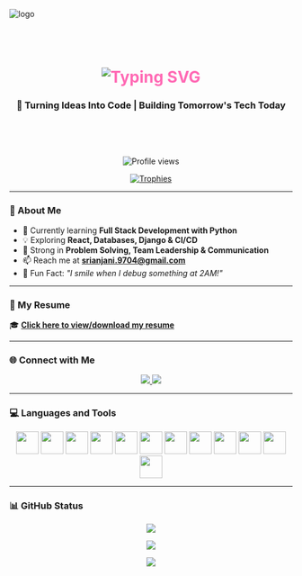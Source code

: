 

![logo](https://github.com/srianjani1234/srianjani1234/blob/952280d8eb9e0f7ebb556e5ca410ae343b218418/programming-code-coding-or-hacker-background-vector%20(1).jpg)

<br><br>
<!-- Fancy Animated Background Banner -->
<p align="center">
 
</p>



<h1 align="center" style="color:#ff69b4;">
  <img src="https://readme-typing-svg.herokuapp.com/?lines=Hi+👋,+I'm+Venna+Sri+Anjani!;Future+Full-Stack+Developer;Python+%7C+Web+%7C+Databases+Explorer;&center=true&size=30&color=ff69b4&width=600" alt="Typing SVG" />
</h1>

<h3 align="center">🚀 Turning Ideas Into Code | Building Tomorrow's Tech Today</h3> 
<br> <br> <br>

<p align="center">
  <img src="https://komarev.com/ghpvc/?username=srianjani1234&label=Profile%20views&color=fc03d7&style=flat-square" alt="Profile views" />
</p>

<p align="center">
  <a href="https://github-profile-trophy.vercel.app/?username=srianjani1234">
    <img src="https://github-profile-trophy.vercel.app/?username=srianjani1234&theme=tokyonight&margin-w=15&margin-h=15" alt="Trophies" />
  </a>
</p>

---

### 🌟 About Me

- 🌱 Currently learning **Full Stack Development with Python**
- 💡 Exploring **React, Databases, Django & CI/CD**
- 🧠 Strong in **Problem Solving, Team Leadership & Communication**
- 📫 Reach me at **srianjani.9704@gmail.com**
- 🎯 Fun Fact: _"I smile when I debug something at 2AM!"_

---

### 📄 My Resume

🎓 [**Click here to view/download my resume**](https://github.com/srianjani1234/srianjani1234/raw/main/srianjani_resume37.pdf)

---

### 🌐 Connect with Me

<p align="center">
  <a href="https://www.linkedin.com/in/venna-sri-anjani-590b95252/" target="_blank">
    <img src="https://img.shields.io/badge/LinkedIn-0077B5?style=for-the-badge&logo=linkedin&logoColor=white" />
  </a>
  <a href="mailto:srianjani.9704@gmail.com">
    <img src="https://img.shields.io/badge/Gmail-D14836?style=for-the-badge&logo=gmail&logoColor=white" />
  </a>
</p>

---

### 💻 Languages and Tools

<p align="center">
  <img src="https://cdn.jsdelivr.net/gh/devicons/devicon/icons/python/python-original.svg" width="40" />
  <img src="https://cdn.jsdelivr.net/gh/devicons/devicon/icons/html5/html5-original-wordmark.svg" width="40" />
  <img src="https://cdn.jsdelivr.net/gh/devicons/devicon/icons/css3/css3-original-wordmark.svg" width="40" />
  <img src="https://cdn.jsdelivr.net/gh/devicons/devicon/icons/javascript/javascript-original.svg" width="40" />
  <img src="https://cdn.jsdelivr.net/gh/devicons/devicon/icons/react/react-original-wordmark.svg" width="40" />
  <img src="https://cdn.jsdelivr.net/gh/devicons/devicon/icons/bootstrap/bootstrap-plain-wordmark.svg" width="40" />
  <img src="https://cdn.jsdelivr.net/gh/devicons/devicon/icons/mysql/mysql-original-wordmark.svg" width="40" />
  <img src="https://cdn.jsdelivr.net/gh/devicons/devicon/icons/mongodb/mongodb-original-wordmark.svg" width="40" />
  <img src="https://cdn.jsdelivr.net/gh/devicons/devicon/icons/oracle/oracle-original.svg" width="40" />
  <img src="https://cdn.jsdelivr.net/gh/devicons/devicon/icons/git/git-original.svg" width="40" />
  <img src="https://cdn.jsdelivr.net/gh/devicons/devicon/icons/bash/bash-original.svg" width="40" />
  <img src="https://cdn.jsdelivr.net/gh/devicons/devicon/icons/vscode/vscode-original.svg" width="40" />
</p>

---

### 📊 GitHub Status

<p align="center">
  <img src="https://github-readme-stats.vercel.app/api/top-langs/?username=srianjani1234&layout=compact&theme=radical" />
</p>

<p align="center">
  <img src="https://github-readme-stats.vercel.app/api?username=srianjani1234&show_icons=true&locale=en&theme=radical" />
</p>

<p align="center">
  <img src="https://github-readme-streak-stats.herokuapp.com/?user=srianjani1234&theme=radical" />
</p>
